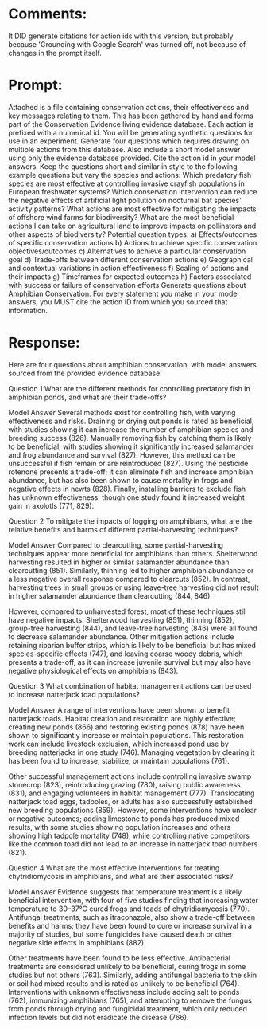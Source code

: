 # Comments: #
It DID generate citations for action ids with this version, but probably because 'Grounding with Google Search' was turned off, not because of changes in the prompt itself.

# Prompt: #
Attached is a file containing conservation actions, their effectiveness and key messages relating to them. This has been gathered by hand and forms part of the Conservation Evidence living evidence database. Each action is prefixed with a numerical id.
You will be generating synthetic questions for use in an experiment. Generate four questions which requires drawing on multiple actions from this database. Also include a short model answer using only the evidence database provided. Cite the action id in your model answers. Keep the questions short and similar in style to the following example questions but vary the species and actions:
Which predatory fish species are most effective at controlling invasive crayfish populations in European freshwater systems?
Which conservation intervention can reduce the negative effects of artificial light pollution on nocturnal bat species' activity patterns?
What actions are most effective for mitigating the impacts of offshore wind farms for biodiversity?
What are the most beneficial actions I can take on agricultural land to improve impacts on pollinators and other aspects of biodiversity?
Potential question types:
a) Effects/outcomes of specific conservation actions
b) Actions to achieve specific conservation objectives/outcomes
c) Alternatives to achieve a particular conservation goal
d) Trade-offs between different conservation actions
e) Geographical and contextual variations in action effectiveness
f) Scaling of actions and their impacts
g) Timeframes for expected outcomes
h) Factors associated with success or failure of conservation efforts
Generate questions about Amphibian Conservation. For every statement you make in your model answers, you MUST cite the action ID from which you sourced that information.

# Response: #
Here are four questions about amphibian conservation, with model answers sourced from the provided evidence database.

Question 1
What are the different methods for controlling predatory fish in amphibian ponds, and what are their trade-offs?

Model Answer
Several methods exist for controlling fish, with varying effectiveness and risks. Draining or drying out ponds is rated as beneficial, with studies showing it can increase the number of amphibian species and breeding success (826). Manually removing fish by catching them is likely to be beneficial, with studies showing it significantly increased salamander and frog abundance and survival (827). However, this method can be unsuccessful if fish remain or are reintroduced (827). Using the pesticide rotenone presents a trade-off; it can eliminate fish and increase amphibian abundance, but has also been shown to cause mortality in frogs and negative effects in newts (828). Finally, installing barriers to exclude fish has unknown effectiveness, though one study found it increased weight gain in axolotls (771, 829).

Question 2
To mitigate the impacts of logging on amphibians, what are the relative benefits and harms of different partial-harvesting techniques?

Model Answer
Compared to clearcutting, some partial-harvesting techniques appear more beneficial for amphibians than others. Shelterwood harvesting resulted in higher or similar salamander abundance than clearcutting (851). Similarly, thinning led to higher amphibian abundance or a less negative overall response compared to clearcuts (852). In contrast, harvesting trees in small groups or using leave-tree harvesting did not result in higher salamander abundance than clearcutting (844, 846).

However, compared to unharvested forest, most of these techniques still have negative impacts. Shelterwood harvesting (851), thinning (852), group-tree harvesting (844), and leave-tree harvesting (846) were all found to decrease salamander abundance. Other mitigation actions include retaining riparian buffer strips, which is likely to be beneficial but has mixed species-specific effects (747), and leaving coarse woody debris, which presents a trade-off, as it can increase juvenile survival but may also have negative physiological effects on amphibians (843).

Question 3
What combination of habitat management actions can be used to increase natterjack toad populations?

Model Answer
A range of interventions have been shown to benefit natterjack toads. Habitat creation and restoration are highly effective; creating new ponds (866) and restoring existing ponds (878) have been shown to significantly increase or maintain populations. This restoration work can include livestock exclusion, which increased pond use by breeding natterjacks in one study (746). Managing vegetation by clearing it has been found to increase, stabilize, or maintain populations (761).

Other successful management actions include controlling invasive swamp stonecrop (823), reintroducing grazing (780), raising public awareness (831), and engaging volunteers in habitat management (777). Translocating natterjack toad eggs, tadpoles, or adults has also successfully established new breeding populations (859). However, some interventions have unclear or negative outcomes; adding limestone to ponds has produced mixed results, with some studies showing population increases and others showing high tadpole mortality (748), while controlling native competitors like the common toad did not lead to an increase in natterjack toad numbers (821).

Question 4
What are the most effective interventions for treating chytridiomycosis in amphibians, and what are their associated risks?

Model Answer
Evidence suggests that temperature treatment is a likely beneficial intervention, with four of five studies finding that increasing water temperature to 30–37°C cured frogs and toads of chytridiomycosis (770). Antifungal treatments, such as itraconazole, also show a trade-off between benefits and harms; they have been found to cure or increase survival in a majority of studies, but some fungicides have caused death or other negative side effects in amphibians (882).

Other treatments have been found to be less effective. Antibacterial treatments are considered unlikely to be beneficial, curing frogs in some studies but not others (763). Similarly, adding antifungal bacteria to the skin or soil had mixed results and is rated as unlikely to be beneficial (764). Interventions with unknown effectiveness include adding salt to ponds (762), immunizing amphibians (765), and attempting to remove the fungus from ponds through drying and fungicidal treatment, which only reduced infection levels but did not eradicate the disease (766).